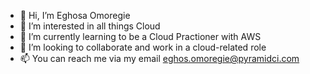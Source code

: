 - 👋 Hi, I’m Eghosa Omoregie
- 👀 I’m interested in all things Cloud
- 🌱 I’m currently learning to be a Cloud Practioner with AWS
- 💞️ I’m looking to collaborate and work in a cloud-related role
- 📫 You can reach me via my email eghos.omoregie@pyramidci.com

<!---
eghosa05/eghosa05 is a ✨ special ✨ repository because its `README.md` (this file) appears on your GitHub profile.
You can click the Preview link to take a look at your changes.
--->
